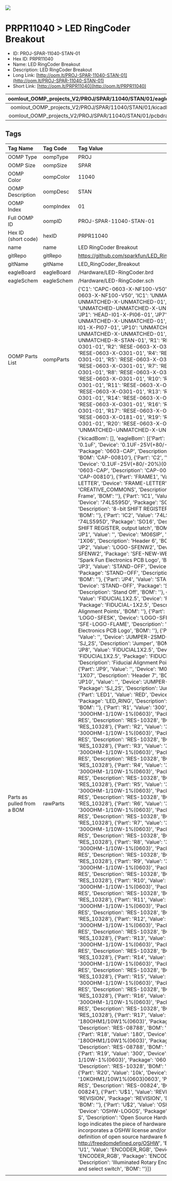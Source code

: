 


  
![][im]
# PRPR11040 > LED RingCoder Breakout

- ID: PROJ-SPAR-11040-STAN-01
- Hex ID: PRPR11040
- Name: LED RingCoder Breakout
- Description: LED RingCoder Breakout
- Long Link: [http://oom.lt/PROJ-SPAR-11040-STAN-01](http://oom.lt/PROJ-SPAR-11040-STAN-01)
- Short Link: [http://oom.lt/PRPR11040](http://oom.lt/PRPR11040)
  

|oomlout_OOMP_projects_V2/PROJ/SPAR/11040/STAN/01/eagleImage.png|oomlout_OOMP_projects_V2/PROJ/SPAR/11040/STAN/01/eagleSchemImage.png|oomlout_OOMP_projects_V2/PROJ/SPAR/11040/STAN/01/kicadPcb3dFront.png|oomlout_OOMP_projects_V2/PROJ/SPAR/11040/STAN/01/kicadPcb3dBack.png|
| :---: | :---: | :---: | :---: |
|oomlout_OOMP_projects_V2/PROJ/SPAR/11040/STAN/01/kicadPcb3d.png|oomlout_OOMP_projects_V2/PROJ/SPAR/11040/STAN/01/bomBack.png|oomlout_OOMP_projects_V2/PROJ/SPAR/11040/STAN/01/bomFront.png|oomlout_OOMP_projects_V2/PROJ/SPAR/11040/STAN/01/pcbdraw.svg|
|oomlout_OOMP_projects_V2/PROJ/SPAR/11040/STAN/01/pcbdrawBack.svg||||

## Tags
  

|Tag Name|Tag Code|Tag Value|
| :--- | :--- | :--- |
|OOMP Type|oompType|PROJ|
|OOMP Size|oompSize|SPAR|
|OOMP Color|oompColor|11040|
|OOMP Description|oompDesc|STAN|
|OOMP Index|oompIndex|01|
|Full OOMP ID|oompID|PROJ-SPAR-11040-STAN-01|
|Hex ID (short code)|hexID|PRPR11040|
|name|name|LED RingCoder Breakout|
|gitRepo|gitRepo|https://github.com/sparkfun/LED_RingCoder_Breakout|
|gitName|gitName|LED_RingCoder_Breakout|
|eagleBoard|eagleBoard|/Hardware/LED-RingCoder.brd|
|eagleSchem|eagleSchem|/Hardware/LED-RingCoder.sch|
|OOMP Parts List|oompParts|{'C1': 'CAPC-0603-X-NF100-V50', 'C2': 'CAPC-0603-X-NF100-V50', 'IC1': 'UNMATCHED-UNMATCHED-X-UNMATCHED-01', 'IC2': 'UNMATCHED-UNMATCHED-X-UNMATCHED-01', 'JP1': 'HEAD-I01-X-PI06-01', 'JP7': 'UNMATCHED-UNMATCHED-X-UNMATCHED-01', 'JP9': 'HEAD-I01-X-PI07-01', 'JP10': 'UNMATCHED-UNMATCHED-X-UNMATCHED-01', 'LED1': 'LEDS-UNMATCHED-R-STAN-01', 'R1': 'RESE-0603-X-O301-01', 'R2': 'RESE-0603-X-O301-01', 'R3': 'RESE-0603-X-O301-01', 'R4': 'RESE-0603-X-O301-01', 'R5': 'RESE-0603-X-O301-01', 'R6': 'RESE-0603-X-O301-01', 'R7': 'RESE-0603-X-O301-01', 'R8': 'RESE-0603-X-O301-01', 'R9': 'RESE-0603-X-O301-01', 'R10': 'RESE-0603-X-O301-01', 'R11': 'RESE-0603-X-O301-01', 'R12': 'RESE-0603-X-O301-01', 'R13': 'RESE-0603-X-O301-01', 'R14': 'RESE-0603-X-O301-01', 'R15': 'RESE-0603-X-O301-01', 'R16': 'RESE-0603-X-O301-01', 'R17': 'RESE-0603-X-O181-01', 'R18': 'RESE-0603-X-O181-01', 'R19': 'RESE-0603-X-O301-01', 'R20': 'RESE-0603-X-O103-01', 'U1': 'UNMATCHED-UNMATCHED-X-UNMATCHED-01'}|
|Parts as pulled from a BOM|rawParts|{'kicadBom': [], 'eagleBom': [{'Part': 'C1', 'Value': '0.1uF', 'Device': '0.1UF-25V(+80/-20%)(0603)', 'Package': '0603-CAP', 'Description': 'CAP-00810', 'BOM': 'CAP-00810'}, {'Part': 'C2', 'Value': '0.1uF', 'Device': '0.1UF-25V(+80/-20%)(0603)', 'Package': '0603-CAP', 'Description': 'CAP-00810', 'BOM': 'CAP-00810'}, {'Part': 'FRAME1', 'Value': 'FRAME-LETTER', 'Device': 'FRAME-LETTER', 'Package': 'CREATIVE_COMMONS', 'Description': 'Schematic Frame', 'BOM': ''}, {'Part': 'IC1', 'Value': '74LS595D', 'Device': '74LS595D', 'Package': 'SO16', 'Description': '8-bit SHIFT REGISTER, output latch', 'BOM': ''}, {'Part': 'IC2', 'Value': '74LS595D', 'Device': '74LS595D', 'Package': 'SO16', 'Description': '8-bit SHIFT REGISTER, output latch', 'BOM': ''}, {'Part': 'JP1', 'Value': '', 'Device': 'M06SIP', 'Package': '1X06', 'Description': 'Header 6', 'BOM': ''}, {'Part': 'JP2', 'Value': 'LOGO-SFENW2', 'Device': 'LOGO-SFENW2', 'Package': 'SFE-NEW-WEB', 'Description': 'Spark Fun Electronics PCB Logo', 'BOM': ''}, {'Part': 'JP3', 'Value': 'STAND-OFF', 'Device': 'STAND-OFF', 'Package': 'STAND-OFF', 'Description': 'Stand Off', 'BOM': ''}, {'Part': 'JP4', 'Value': 'STAND-OFF', 'Device': 'STAND-OFF', 'Package': 'STAND-OFF', 'Description': 'Stand Off', 'BOM': ''}, {'Part': 'JP5', 'Value': 'FIDUCIAL1X2.5', 'Device': 'FIDUCIAL1X2.5', 'Package': 'FIDUCIAL-1X2.5', 'Description': 'Fiducial Alignment Points', 'BOM': ''}, {'Part': 'JP6', 'Value': 'LOGO-SFESK', 'Device': 'LOGO-SFESK', 'Package': 'SFE-LOGO-FLAME', 'Description': 'Spark Fun Electronics PCB Logo', 'BOM': ''}, {'Part': 'JP7', 'Value': '', 'Device': 'JUMPER-2SMD-NC', 'Package': 'SJ_2S', 'Description': 'Jumper', 'BOM': ''}, {'Part': 'JP8', 'Value': 'FIDUCIAL1X2.5', 'Device': 'FIDUCIAL1X2.5', 'Package': 'FIDUCIAL-1X2.5', 'Description': 'Fiducial Alignment Points', 'BOM': ''}, {'Part': 'JP9', 'Value': '', 'Device': 'M07', 'Package': '1X07', 'Description': 'Header 7', 'BOM': ''}, {'Part': 'JP10', 'Value': '', 'Device': 'JUMPER-2SMD-NC', 'Package': 'SJ_2S', 'Description': 'Jumper', 'BOM': ''}, {'Part': 'LED1', 'Value': 'RED', 'Device': 'LED_RING', 'Package': 'LED_RING', 'Description': '16 LED Ring', 'BOM': ''}, {'Part': 'R1', 'Value': '300', 'Device': '300OHM-1/10W-1%(0603)', 'Package': '0603-RES', 'Description': 'RES-10328', 'BOM': 'RES_10328'}, {'Part': 'R2', 'Value': '300', 'Device': '300OHM-1/10W-1%(0603)', 'Package': '0603-RES', 'Description': 'RES-10328', 'BOM': 'RES_10328'}, {'Part': 'R3', 'Value': '300', 'Device': '300OHM-1/10W-1%(0603)', 'Package': '0603-RES', 'Description': 'RES-10328', 'BOM': 'RES_10328'}, {'Part': 'R4', 'Value': '300', 'Device': '300OHM-1/10W-1%(0603)', 'Package': '0603-RES', 'Description': 'RES-10328', 'BOM': 'RES_10328'}, {'Part': 'R5', 'Value': '300', 'Device': '300OHM-1/10W-1%(0603)', 'Package': '0603-RES', 'Description': 'RES-10328', 'BOM': 'RES_10328'}, {'Part': 'R6', 'Value': '300', 'Device': '300OHM-1/10W-1%(0603)', 'Package': '0603-RES', 'Description': 'RES-10328', 'BOM': 'RES_10328'}, {'Part': 'R7', 'Value': '300', 'Device': '300OHM-1/10W-1%(0603)', 'Package': '0603-RES', 'Description': 'RES-10328', 'BOM': 'RES_10328'}, {'Part': 'R8', 'Value': '300', 'Device': '300OHM-1/10W-1%(0603)', 'Package': '0603-RES', 'Description': 'RES-10328', 'BOM': 'RES_10328'}, {'Part': 'R9', 'Value': '300', 'Device': '300OHM-1/10W-1%(0603)', 'Package': '0603-RES', 'Description': 'RES-10328', 'BOM': 'RES_10328'}, {'Part': 'R10', 'Value': '300', 'Device': '300OHM-1/10W-1%(0603)', 'Package': '0603-RES', 'Description': 'RES-10328', 'BOM': 'RES_10328'}, {'Part': 'R11', 'Value': '300', 'Device': '300OHM-1/10W-1%(0603)', 'Package': '0603-RES', 'Description': 'RES-10328', 'BOM': 'RES_10328'}, {'Part': 'R12', 'Value': '300', 'Device': '300OHM-1/10W-1%(0603)', 'Package': '0603-RES', 'Description': 'RES-10328', 'BOM': 'RES_10328'}, {'Part': 'R13', 'Value': '300', 'Device': '300OHM-1/10W-1%(0603)', 'Package': '0603-RES', 'Description': 'RES-10328', 'BOM': 'RES_10328'}, {'Part': 'R14', 'Value': '300', 'Device': '300OHM-1/10W-1%(0603)', 'Package': '0603-RES', 'Description': 'RES-10328', 'BOM': 'RES_10328'}, {'Part': 'R15', 'Value': '300', 'Device': '300OHM-1/10W-1%(0603)', 'Package': '0603-RES', 'Description': 'RES-10328', 'BOM': 'RES_10328'}, {'Part': 'R16', 'Value': '300', 'Device': '300OHM-1/10W-1%(0603)', 'Package': '0603-RES', 'Description': 'RES-10328', 'BOM': 'RES_10328'}, {'Part': 'R17', 'Value': '180', 'Device': '180OHM1/10W1%(0603)', 'Package': '0603-RES', 'Description': 'RES-08788', 'BOM': 'RES-08788'}, {'Part': 'R18', 'Value': '180', 'Device': '180OHM1/10W1%(0603)', 'Package': '0603-RES', 'Description': 'RES-08788', 'BOM': 'RES-08788'}, {'Part': 'R19', 'Value': '300', 'Device': '300OHM-1/10W-1%(0603)', 'Package': '0603-RES', 'Description': 'RES-10328', 'BOM': 'RES_10328'}, {'Part': 'R20', 'Value': '10k', 'Device': '10KOHM1/10W1%(0603)0603', 'Package': '0603-RES', 'Description': 'RES-00824', 'BOM': 'RES-00824'}, {'Part': 'U$1', 'Value': 'REVISION', 'Device': 'REVISION', 'Package': 'REVISION', 'Description': '', 'BOM': ''}, {'Part': 'U$2', 'Value': 'OSHW-LOGOS', 'Device': 'OSHW-LOGOS', 'Package': 'OSHW-LOGO-S', 'Description': 'Open Source Hardware Logo This logo indicates the piece of hardware it is found on incorporates a OSHW license and/or adheres to the definition of open source hardware found here: http://freedomdefined.org/OSHW', 'BOM': ''}, {'Part': 'U1', 'Value': 'ENCODER_RGB', 'Device': 'ENCODER_RGB', 'Package': 'ENCODER_LED_RGB', 'Description': 'Illuminated Rotary Encoder w/ RGB LED and select switch', 'BOM': ''}]}|
||||



[im]: PROJ/SPAR/11040/STAN/01/kicadPcb3d_450.png

